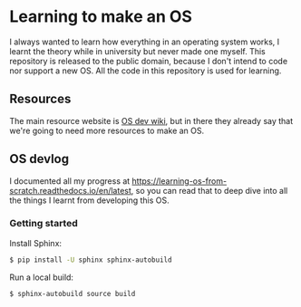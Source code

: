 # Learning to make an OS
I always wanted to learn how everything in an operating system works, I learnt the theory while in university but never made one myself. This repository is released to the public domain, because I don't intend to code nor support a new OS. All the code in this repository is used for learning.

## Resources

The main resource website is [OS dev wiki](https://wiki.osdev.org/), but in there they already say that we're going to need more resources to make an OS.

## OS devlog

I documented all my progress at https://learning-os-from-scratch.readthedocs.io/en/latest, so you can read that to deep dive into all the things I learnt from developing this OS.

### Getting started

Install Sphinx:

```bash
$ pip install -U sphinx sphinx-autobuild
```

Run a local build:

```bash
$ sphinx-autobuild source build
```
